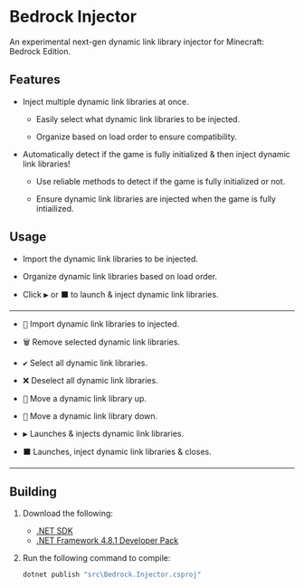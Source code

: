 # Bedrock Injector
An experimental next-gen dynamic link library injector for Minecraft: Bedrock Edition.

## Features

- Inject multiple dynamic link libraries at once.

    - Easily select what dynamic link libraries to be injected.

    - Organize based on load order to ensure compatibility.

-  Automatically detect if the game is fully initialized & then inject dynamic link libraries!

    - Use reliable methods to detect if the game is fully initialized or not.

    - Ensure dynamic link libraries are injected when the game is fully intiailized.

## Usage

- Import the dynamic link libraries to be injected.

- Organize dynamic link libraries based on load order.

- Click <kbd>▶</kbd> or <kbd>⬛</kbd> to launch & inject dynamic link libraries.

<hr>

- <kbd>📂</kbd> Import dynamic link libraries to injected.

- <kbd>🗑️</kbd> Remove selected dynamic link libraries.

- <kbd>✔️</kbd> Select all dynamic link libraries.

- <kbd>❌</kbd> Deselect all dynamic link libraries.

- <kbd>🔺</kbd> Move a dynamic link library up.

- <kbd>🔻</kbd> Move a dynamic link library down.

- <kbd>▶</kbd> Launches & injects dynamic link libraries.

- <kbd>⬛</kbd> Launches, inject dynamic link libraries & closes.

<hr>



## Building
1. Download the following:
    - [.NET SDK](https://dotnet.microsoft.com/en-us/download)
    - [.NET Framework 4.8.1 Developer Pack](https://dotnet.microsoft.com/en-us/download/dotnet-framework/thank-you/net481-developer-pack-offline-installer)

2. Run the following command to compile:

    ```cmd
    dotnet publish "src\Bedrock.Injector.csproj"
    ```